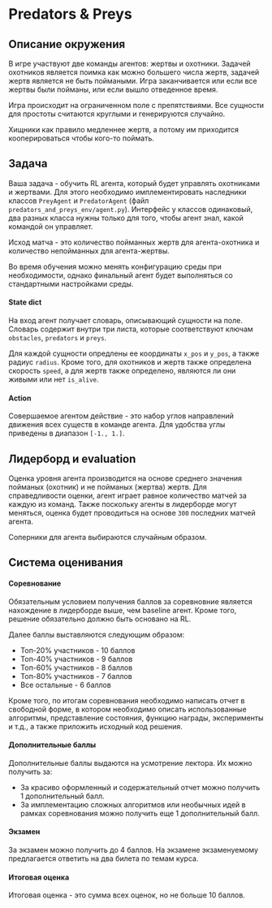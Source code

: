 # Predators & Preys
## Описание окружения
В игре участвуют две команды агентов: жертвы и охотники. Задачей охотников является поимка как можно большего числа жертв, задачей жертв является не быть поймаными. Игра заканчивается или если все жертвы были пойманы, или если вышло отведенное время.

Игра происходит на ограниченном поле с препятствиями. Все сущности для простоты считаются круглыми и генерируются случайно.

Хищники как правило медленнее жертв, а потому им приходится кооперироваться чтобы кого-то поймать.


## Задача
Ваша задача - обучить RL агента, который будет управлять охотниками и жертвами. Для этого необходимо имплементировать наследники классов `PreyAgent` и `PredatorAgent` (файл `predators_and_preys_env/agent.py`). Интерфейс у классов одинаковый, два разных класса нужны только для того, чтобы агент знал, какой командой он управляет.

Исход матча - это количество пойманных жертв для агента-охотника и количество непойманных для агента-жертвы.

Во время обучения можно менять конфигурацию среды при необходимости, однако финальный агент будет выполняться со стандартными настройками среды.

#### State dict
На вход агент получает словарь, описывающий сущности на поле. Словарь содержит внутри три листа, которые соответствуют ключам `obstacles`, `predators` и `preys`.

Для каждой сущности опредлены ее координаты `x_pos` и `y_pos`, а также радиус `radius`. Кроме того, для охотников и жертв также определена скорость `speed`, а для жертв также определено, являются ли они живыми или нет `is_alive`.

#### Action
Совершаемое агентом действие - это набор углов направлений движения всех существ в команде агента. Для удобства углы приведены в диапазон `[-1., 1.]`.

## Лидерборд и evaluation
Оценка уровня агента производится на основе среднего значения пойманых (охотник) и не пойманых (жертва) жертв. Для справедливости оценки, агент играет равное количество матчей за каждую из команд. Также поскольку агенты в лидерборде могут меняться, оценка будет проводиться на основе `300` последних матчей агента.

Соперники для агента выбираются случайным образом.

## Система оценивания
#### Соревнование
Обязательным условием получения баллов за соревновние является нахождение в лидерборде выше, чем baseline агент. Кроме того, решение обязательно должно быть основано на RL.

Далее баллы выставляются следующим образом:
* Топ-20% участников - 10 баллов
* Топ-40% участников - 9 баллов
* Топ-60% участников - 8 баллов
* Топ-80% участников - 7 баллов
* Все остальные - 6 баллов

Кроме того, по итогам соревнования необходимо написать отчет в свободной форме, в котором необходимо описать использованные алгоритмы, представление состояния, функцию награды, эксперименты и т.д., а также приложить исходный код решения.

#### Дополнительные баллы
Дополнительные баллы выдаются на усмотрение лектора. Их можно получить за:

* За красиво оформленный и содержательный отчет можно получить 1 дополнительный балл.
* За имплементацию сложных алгоритмов или необычных идей в рамках соревнования можно получить еще 1 дополнительный балл.

#### Экзамен
За экзамен можно получить до 4 баллов. На экзамене экзаменуемому предлагается ответить на два билета по темам курса.

#### Итоговая оценка 
Итоговая оценка - это сумма всех оценок, но не больше 10 баллов.
